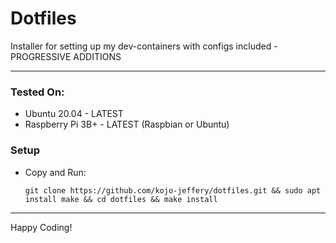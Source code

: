 # Dotfiles

Installer for setting up my dev-containers with configs included - PROGRESSIVE ADDITIONS

---

### Tested On:
- Ubuntu 20.04 - LATEST
- Raspberry Pi 3B+ - LATEST (Raspbian or Ubuntu)

### Setup

* Copy and Run:
  
  ``` SHELL
  git clone https://github.com/kojo-jeffery/dotfiles.git && sudo apt install make && cd dotfiles && make install
  ```

---

Happy Coding!
